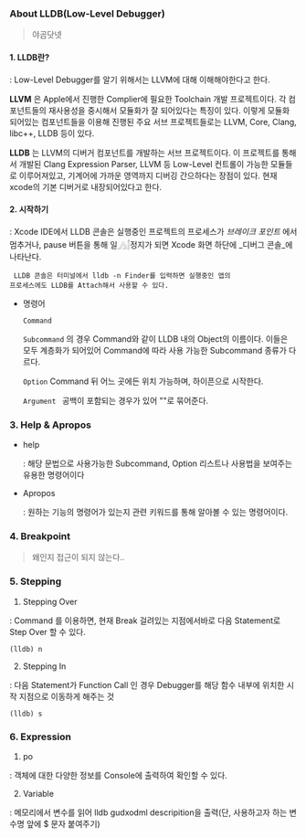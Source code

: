 ### About LLDB(Low-Level Debugger)

> 야곰닷넷

#### 1. LLDB란?

: Low-Level Debugger를 알기 위해서는 LLVM에 대해 이해해야한다고 한다.

 __LLVM__ 은 Apple에서 진행한 Complier에 필요한 Toolchain 개발 프로젝트이다. 각 컴포넌트들의 재사용성을 중시해서 모듈화가 잘 되어있다는 특징이 있다. 이렇게 모듈화 되어있는 컴포넌트들을 이용해 진행된 주요 서브 프로젝트들로는 LLVM, Core, Clang, libc++, LLDB 등이 있다.

__LLDB__ 는 LLVM의 디버거 컴포넌트를 개발하는 서브 프로젝트이다. 이 프로젝트를 통해서 개발된 Clang Expression Parser, LLVM 등 Low-Level 컨트롤이 가능한 모듈들로 이루어져있고, 기계어에 가까운 영역까지 디버깅 간으하다는 장점이 있다. 현재 xcode의 기본 디버거로 내장되어있다고 한다.

#### 2. 시작하기

: Xcode IDE에서 LLDB 콘솔은 실행중인 프로젝트의 프로세스가 _브레이크 포인트_ 에서 멈추거나, pause 버튼을 통해 일𓂻𓂭정지가 되면 Xcode 화면 하단에 _디버그 콘솔_에 나타난다.

<code> LLDB 콘솔은 터미널에서 lldb -n Finder를 입력하면 실행중인 앱의 프로세스에도 LLDB를 Attach해서 사용할 수 있다.</code>

- 명령어

  <code>Command</code>

  <code>Subcommand</code> 의 경우 Command와 같이 LLDB 내의 Object의 이름이다. 이들은 모두 계층화가 되어있어 Command에 따라 사용 가능한 Subcommand 종류가 다르다.

  <code>Option</code>  Command 뒤 어느 곳에든 위치 가능하며, 하이픈으로 시작한다.

  <code>Argument </code>  공백이 포함되는 경우가 있어 ""로 묶어준다.

### 3. Help & Apropos

- help

  : 해당 문법으로 사용가능한 Subcommand, Option 리스트나 사용법을 보여주는 유용한 명령어이다

- Apropos

  : 원하는 기능의 명령어가 있는지 관련 키워드를 통해 알아볼 수 있는 명령어이다.

### 4. Breakpoint

> 왜인지 접근이 되지 않는다..

### 5. Stepping

1. Stepping Over

: Command 를 이용하면, 현재 Break 걸려있는 지점에서바로 다음 Statement로 Step Over 할 수 있다. 

<code>(lldb) n</code>

2. Stepping In

: 다음 Statement가 Function Call 인 경우 Debugger를 해당 함수 내부에 위치한 시작 지점으로 이동하게 해주는 것

<code>(lldb) s</code>

### 6. Expression

1. po

: 객체에 대한 다양한 정보를 Console에 출력하여 확인할 수 있다. 

2. Variable 

: 메모리에서 변수를 읽어 lldb gudxodml descripition을 출력(단, 사용하고자 하는 변수명 앞에 $ 문자 붙여주기)


